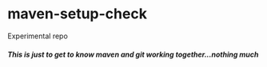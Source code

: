# maven-setup-check
Experimental repo
<h5> This is just to get to know maven and git working together...nothing much </h5>
